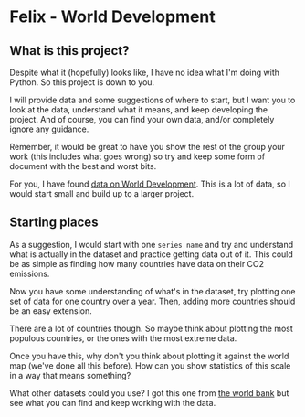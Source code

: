 # Felix - World Development

## What is this project?

Despite what it (hopefully) looks like, I have no idea what I'm doing with Python. So this project is down to you.

I will provide data and some suggestions of where to start, but I want you to look at the data, understand what it means, and keep developing the project. And of course, you can find your own data, and/or completely ignore any guidance.

Remember, it would be great to have you show the rest of the group your work (this includes what goes wrong) so try and keep some form of document with the best and worst bits.

For you, I have found [data on World Development](/development-indicators.csv). This is a lot of data, so I would start small and build up to a larger project.

## Starting places

As a suggestion, I would start with one `series name` and try and understand what is actually in the dataset and practice getting data out of it. This could be as simple as finding how many countries have data on their CO2 emissions.

Now you have some understanding of what's in the dataset, try plotting one set of data for one country over a year. Then, adding more countries should be an easy extension.

There are a lot of countries though. So maybe think about plotting the most populous countries, or the ones with the most extreme data.

Once you have this, why don't you think about plotting it against the world map (we've done all this before). How can you show statistics of this scale in a way that means something?

What other datasets could you use? I got this one from [the world bank](https://datacatalog.worldbank.org/) but see what you can find and keep working with the data.
